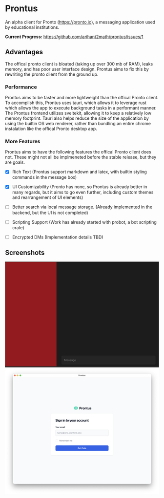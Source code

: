 # Prontus

An alpha client for Pronto (https://pronto.io), a messaging application used by educational institutions.

**Current Progress:** https://github.com/arihant2math/prontus/issues/1

## Advantages
The offical pronto client is bloated (taking up over 300 mb of RAM), leaks memory, and has poor user interface design. Prontus aims to fix this by rewriting the pronto client from the ground up.

### Performance
Prontus aims to be faster and more lightweight than the offical Pronto client. To accomplish this, Prontus uses tauri, which allows it to leverage rust which allows the app to execute background tasks in a performant manner. The Prontus frontend utilizes sveltekit, allowing it to keep a relatively low memory footprint. Tauri also helps reduce the size of the application by using the builtin OS web renderer, rather than bundling an entire chrome instalation like the offical Pronto desktop app.  

### More Features
Prontus aims to have the following features the offical Pronto client does not. These might not all be implmeneted before the stable release, but they are goals.

- [x] Rich Text (Prontus support markdown and latex, with builtin styling commands in the message box)
- [x] UI Customizability (Pronto has none, so Prontus is already better in many regards, but it aims to go even further, including custom themes and rearrangement of UI elements)
- [ ] Better search via local message storage. (Already implemented in the backend, but the UI is not completed)
- [ ] Scripting Support (Work has already started with probot, a bot scripting crate)
- [ ] Encrypted DMs (Implementation details TBD)

 

## Screenshots
![screenshot.png](screenshots/screenshot.png)
![login.png](screenshots/login.png)
